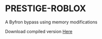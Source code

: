 # PRESTIGE-ROBLOX
A Byfron bypass using memory modifications

Download compiled version [Here](https://github.com/Riz-ve/Prestige-Roblox/releases/tag/Prestige)
